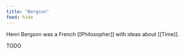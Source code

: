 ```yaml
---
title: "Bergson"
feed: hide
---
```


Henri Bergson was a French [[Philosopher]] with ideas about [[Time]]. 

TODO